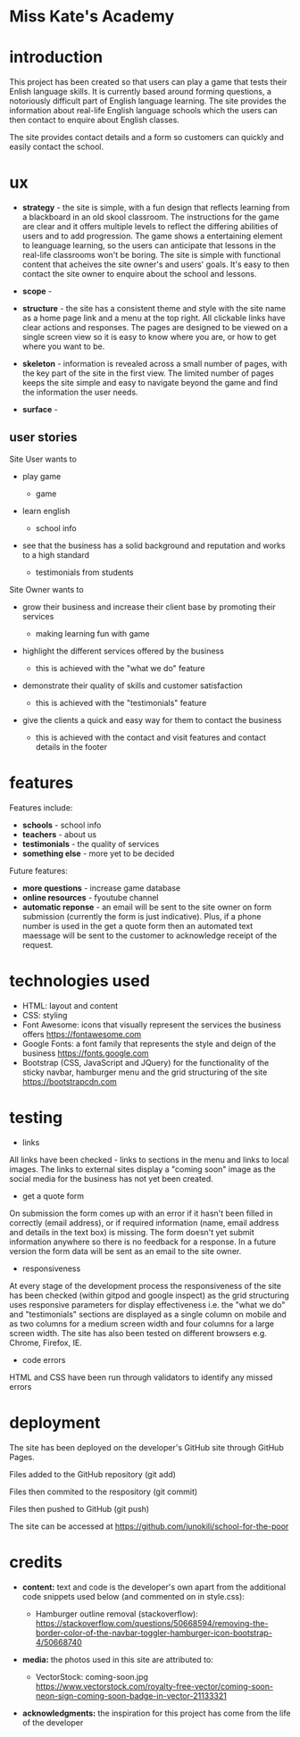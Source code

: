 # **Miss Kate's Academy**

# introduction

This project has been created so that users can play a game that tests their Enlish language skills. 
It is currently based around forming questions, a notoriously difficult part of English language learning.
The site provides the information about real-life English language schools which the users can then 
contact to enquire about English classes.  

The site provides contact details and a form so customers can quickly and easily contact the school. 

# ux

-  **strategy** - the site is simple, with a fun design that reflects learning from a blackboard
in an old skool classroom. The instructions for the game are clear and it offers multiple levels to reflect
the differing abilities of users and to add progression. The game shows a entertaining element to leanguage learning,
 so the users can anticipate that lessons in the real-life classrooms won't be boring. 
The site is simple with functional content that acheives the site owner's and users' goals. It's easy to
then contact the site owner to enquire about the school and lessons. 
- **scope** - 

- **structure** - the site has a consistent theme and style with the site name as a home page link and 
a menu at the top right. All clickable links have clear actions and responses. The pages are designed to be viewed on 
a single screen view so it is easy to know where you are, or how to get where you want to be. 
- **skeleton** - information is revealed across a small number of pages, with the key part of the site in the 
first view.  The limited number of pages keeps the site simple and easy to navigate beyond the game and find the 
information the user needs. 
- **surface** - 

## user stories

Site User wants to
- play game

    - game

- learn english

    - school info

- see that the business has a solid background and reputation and works to a high standard
    
    - testimonials from students

Site Owner wants to
- grow their business and increase their client base by promoting their services

    - making learning fun with game

- highlight the different services offered by the business

    - this is achieved with the "what we do" feature

- demonstrate their quality of skills and customer satisfaction

    - this is achieved with the "testimonials" feature

- give the clients a quick and easy way for them to contact the business

    - this is achieved with the contact and visit features and contact details in the footer


# features

Features include:
- **schools** - school info
- **teachers** - about us
- **testimonials** - the quality of services
- **something else** - more yet to be decided

Future features:
- **more questions** - increase game database
- **online resources** - fyoutube channel
- **automatic reponse** - an email will be sent to the site owner on form submission (currently the form is just indicative). 
Plus, if a phone number is used in the get a quote form then an automated text maessage 
will be sent to the customer to acknowledge receipt of the request. 

# technologies used

- HTML: layout and content 
- CSS: styling
- Font Awesome: icons that visually represent the services the business offers https://fontawesome.com
- Google Fonts: a font family that represents the style and deign of the business https://fonts.google.com
- Bootstrap (CSS, JavaScript and JQuery) for the functionality of the sticky navbar, hamburger menu 
    and the grid structuring of the site https://bootstrapcdn.com

# testing

- links

All links have been checked - links to sections in the menu and links to local images. 
The links to external sites display a "coming soon" image as the social media for the business
has not yet been created. 

- get a quote form

On submission the form comes up with an error if it hasn't been filled in correctly (email address), 
or if required information (name, email address and details in the text box) is missing. The form doesn't yet submit information anywhere so there is no feedback 
for a response. 
In a future version the form data will be sent as an email to the site owner.  

- responsiveness

At every stage of the development process the responsiveness of the site has been checked (within gitpod and google inspect) as 
the grid structuring uses responsive parameters for display effectiveness i.e. the "what we do" and "testimonials" sections
are displayed as a single column on mobile and as two columns for a medium screen width and four columns for a large screen width.
The site has also been tested on different browsers e.g. Chrome, Firefox, IE.  

- code errors

HTML and CSS have been run through validators to identify any missed errors

# deployment

The site has been deployed on the developer's GitHub site through GitHub Pages.

Files added to the GitHub repository (git add)

Files then commited to the respository (git commit)

Files then pushed to GitHub (git push)

The site can be accessed at https://github.com/junokili/school-for-the-poor

# credits

- **content:** text and code is the developer's own apart from the additional code snippets used below 
(and commented on in style.css):

    - Hamburger outline removal (stackoverflow):
https://stackoverflow.com/questions/50668594/removing-the-border-color-of-the-navbar-toggler-hamburger-icon-bootstrap-4/50668740

- **media:** the photos used in this site are attributed to: 
    - VectorStock: coming-soon.jpg https://www.vectorstock.com/royalty-free-vector/coming-soon-neon-sign-coming-soon-badge-in-vector-21133321

- **acknowledgments:** the inspiration for this project has come from the life of the developer

